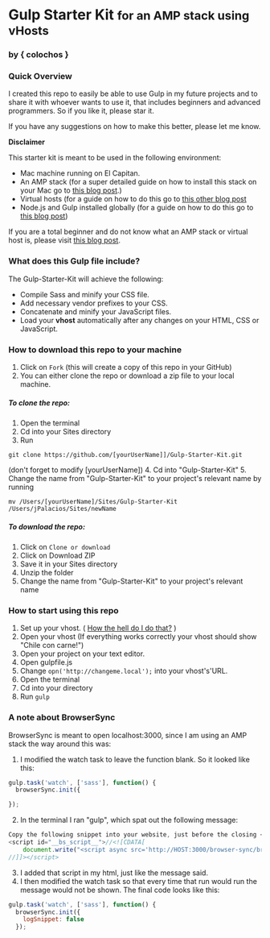 # Gulp Starter Kit <small>for an AMP stack using vHosts</small>

### by { colochos }

### Quick Overview
I created this repo to easily be able to use Gulp in my future projects and to share it with whoever wants to use it, that includes beginners and advanced programmers. So if you like it, please star it.

If you have any suggestions on how to make this better, please let me know.

**Disclaimer**

This starter kit is meant to be used in the following environment:

- Mac machine running on El Capitan.
- An AMP stack (for a super detailed guide on how to install this stack on your Mac go to [this blog post](https://coolestguidesontheplanet.com/get-apache-mysql-php-and-phpmyadmin-working-on-osx-10-11-el-capitan/).)
- Virtual hosts (for a guide on how to do this go to [this other blog post](https://coolestguidesontheplanet.com/how-to-set-up-virtual-hosts-in-apache-on-mac-osx-10-11-el-capitan/.)
- Node.js and Gulp installed globally (for a guide on how to do this go to [this blog post]())

If you are a total beginner and do not know what an AMP stack or virtual host is, please visit [this blog post](http://www.colochosblog.com).

### What does this Gulp file include?

The Gulp-Starter-Kit will achieve the following:
* Compile Sass and minify your CSS file.
* Add necessary vendor prefixes to your CSS.
* Concatenate and minify your JavaScript files.
* Load your **vhost** automatically after any changes on your HTML, CSS or JavaScript.

### How to download this repo to your machine
1. Click on ```Fork``` (this will create a copy of this repo in your GitHub)
2. You can either clone  the repo or download a zip file to your local machine.

##### To **clone** the repo:
  1. Open the terminal
  2. Cd into your Sites directory
  3. Run
  ```
  git clone https://github.com/[yourUserName]]/Gulp-Starter-Kit.git
  ```
  (don't forget to modify [yourUserName])
  4. Cd into "Gulp-Starter-Kit"
  5. Change the name from "Gulp-Starter-Kit" to your project's relevant name by running
  ```
  mv /Users/[yourUserName]/Sites/Gulp-Starter-Kit /Users/jPalacios/Sites/newName
  ```

##### To **download** the repo:
  1. Click on ```Clone or download```
  2. Click on Download ZIP
  3. Save it in your Sites directory
  4. Unzip the folder
  5. Change the name from "Gulp-Starter-Kit" to your project's relevant name


### How to start using this repo
1. Set up your vhost. ( [How the hell do I do that?](https://coolestguidesontheplanet.com/how-to-set-up-virtual-hosts-in-apache-on-mac-osx-10-11-el-capitan/) )
2. Open your vhost (If everything works correctly your vhost should show "Chile con carne!")
3. Open your project on your text editor.
4. Open gulpfile.js
5. Change ```opn('http://changeme.local');``` into your vhost's'URL.
6. Open the terminal
7. Cd into your directory
8. Run ```gulp```

### A note about BrowserSync
BrowserSync is meant to open localhost:3000, since I am using an AMP stack the way around this was:

1. I modified the watch task to leave the function blank. So it looked like this:

  ```javascript
  gulp.task('watch', ['sass'], function() {
    browserSync.init({

  });
  ```

2. In the terminal I ran "gulp", which spat out the following message:

  ```javascript
  Copy the following snippet into your website, just before the closing </body> tag
  <script id="__bs_script__">//<![CDATA[
      document.write("<script async src='http://HOST:3000/browser-sync/browser-sync-client.js?v=2.16.0'><\/script>".replace("HOST", location.hostname));
  //]]></script>
  ```
3. I added that script in my html, just like the message said.
4. I then modified the watch task so that every time that run would run the message would not be shown. The final code looks like this:

  ```javascript
  gulp.task('watch', ['sass'], function() {
    browserSync.init({
      logSnippet: false
    });
  ```
